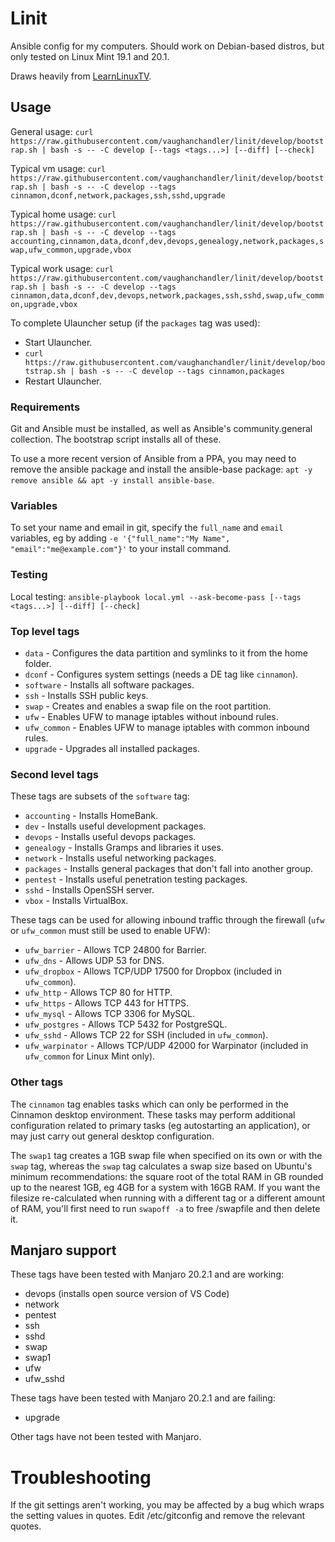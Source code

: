 # Linit

Ansible config for my computers. Should work on Debian-based distros, but only tested on Linux Mint 19.1 and 20.1.

Draws heavily from [LearnLinuxTV](https://github.com/LearnLinuxTV/personal_ansible_desktop_configs).

## Usage

General usage: `curl https://raw.githubusercontent.com/vaughanchandler/linit/develop/bootstrap.sh | bash -s -- -C develop [--tags <tags...>] [--diff] [--check]`

Typical vm usage: `curl https://raw.githubusercontent.com/vaughanchandler/linit/develop/bootstrap.sh | bash -s -- -C develop --tags cinnamon,dconf,network,packages,ssh,sshd,upgrade`

Typical home usage: `curl https://raw.githubusercontent.com/vaughanchandler/linit/develop/bootstrap.sh | bash -s -- -C develop --tags accounting,cinnamon,data,dconf,dev,devops,genealogy,network,packages,swap,ufw_common,upgrade,vbox`

Typical work usage: `curl https://raw.githubusercontent.com/vaughanchandler/linit/develop/bootstrap.sh | bash -s -- -C develop --tags cinnamon,data,dconf,dev,devops,network,packages,ssh,sshd,swap,ufw_common,upgrade,vbox`

To complete Ulauncher setup (if the `packages` tag was used):

* Start Ulauncher.
* `curl https://raw.githubusercontent.com/vaughanchandler/linit/develop/bootstrap.sh | bash -s -- -C develop --tags cinnamon,packages`
* Restart Ulauncher.

### Requirements

Git and Ansible must be installed, as well as Ansible's community.general collection. The bootstrap script installs all of these.

To use a more recent version of Ansible from a PPA, you may need to remove the ansible package and install the ansible-base package: `apt -y remove ansible && apt -y install ansible-base`.

### Variables

To set your name and email in git, specify the `full_name` and `email` variables, eg by adding `-e '{"full_name":"My Name", "email":"me@example.com"}'` to your install command.

### Testing

Local testing: `ansible-playbook local.yml --ask-become-pass [--tags <tags...>] [--diff] [--check]`

### Top level tags

* `data` - Configures the data partition and symlinks to it from the home folder.
* `dconf` - Configures system settings (needs a DE tag like `cinnamon`).
* `software` - Installs all software packages.
* `ssh` - Installs SSH public keys.
* `swap` - Creates and enables a swap file on the root partition.
* `ufw` - Enables UFW to manage iptables without inbound rules.
* `ufw_common` - Enables UFW to manage iptables with common inbound rules.
* `upgrade` - Upgrades all installed packages.

### Second level tags

These tags are subsets of the `software` tag:

* `accounting` - Installs HomeBank.
* `dev` - Installs useful development packages.
* `devops` - Installs useful devops packages.
* `genealogy` - Installs Gramps and libraries it uses.
* `network` - Installs useful networking packages.
* `packages` - Installs general packages that don't fall into another group.
* `pentest` - Installs useful penetration testing packages.
* `sshd` - Installs OpenSSH server.
* `vbox` - Installs VirtualBox.

These tags can be used for allowing inbound traffic through the firewall (`ufw` or `ufw_common` must still be used to enable UFW):

* `ufw_barrier` - Allows TCP 24800 for Barrier.
* `ufw_dns` - Allows UDP 53 for DNS.
* `ufw_dropbox` - Allows TCP/UDP 17500 for Dropbox (included in `ufw_common`).
* `ufw_http` - Allows TCP 80 for HTTP.
* `ufw_https` - Allows TCP 443 for HTTPS.
* `ufw_mysql` - Allows TCP 3306 for MySQL.
* `ufw_postgres` - Allows TCP 5432 for PostgreSQL.
* `ufw_sshd` - Allows TCP 22 for SSH (included in `ufw_common`).
* `ufw_warpinator` - Allows TCP/UDP 42000 for Warpinator (included in `ufw_common` for Linux Mint only).

### Other tags

The `cinnamon` tag enables tasks which can only be performed in the Cinnamon desktop environment. These tasks may perform additional configuration related to primary tasks (eg autostarting an application), or may just carry out general desktop configuration.

The `swap1` tag creates a 1GB swap file when specified on its own or with the `swap` tag, whereas the `swap` tag calculates a swap size based on Ubuntu's minimum recommendations: the square root of the total RAM in GB rounded up to the nearest 1GB, eg 4GB for a system with 16GB RAM. If you want the filesize re-calculated when running with a different tag or a different amount of RAM, you'll first need to run `swapoff -a` to free /swapfile and then delete it.

## Manjaro support

These tags have been tested with Manjaro 20.2.1 and are working:

* devops (installs open source version of VS Code)
* network
* pentest
* ssh
* sshd
* swap
* swap1
* ufw
* ufw_sshd

These tags have been tested with Manjaro 20.2.1 and are failing:

* upgrade

Other tags have not been tested with Manjaro.

# Troubleshooting

If the git settings aren't working, you may be affected by a bug which wraps the setting values in quotes. Edit /etc/gitconfig and remove the relevant quotes.
